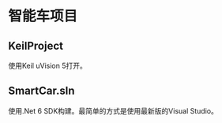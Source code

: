 # 智能车项目

## KeilProject

使用Keil uVision 5打开。

## SmartCar.sln

使用.Net 6 SDK构建。最简单的方式是使用最新版的Visual Studio。